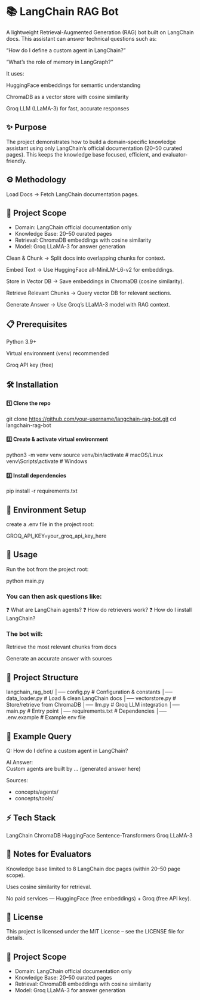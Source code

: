 # 📚 LangChain RAG Bot

A lightweight Retrieval-Augmented Generation (RAG) bot built on LangChain docs.
This assistant can answer technical questions such as:

“How do I define a custom agent in LangChain?”

“What’s the role of memory in LangGraph?”

It uses:

HuggingFace embeddings for semantic understanding

ChromaDB as a vector store with cosine similarity

Groq LLM (LLaMA-3) for fast, accurate responses

## ✨ Purpose

The project demonstrates how to build a domain-specific knowledge assistant using only LangChain’s official documentation (20–50 curated pages).
This keeps the knowledge base focused, efficient, and evaluator-friendly.

## ⚙️ Methodology

Load Docs → Fetch LangChain documentation pages.

## 📌 Project Scope
- Domain: LangChain official documentation only
- Knowledge Base: 20–50 curated pages
- Retrieval: ChromaDB embeddings with cosine similarity
- Model: Groq LLaMA-3 for answer generation


Clean & Chunk → Split docs into overlapping chunks for context.

Embed Text → Use HuggingFace all-MiniLM-L6-v2 for embeddings.

Store in Vector DB → Save embeddings in ChromaDB (cosine similarity).

Retrieve Relevant Chunks → Query vector DB for relevant sections.

Generate Answer → Use Groq’s LLaMA-3 model with RAG context.

## 📋 Prerequisites

Python 3.9+

Virtual environment (venv) recommended

Groq API key (free)

## 🛠 Installation

#### 1️⃣ Clone the repo

git clone https://github.com/your-username/langchain-rag-bot.git
cd langchain-rag-bot

#### 2️⃣ Create & activate virtual environment

python3 -m venv venv
source venv/bin/activate     # macOS/Linux
venv\Scripts\activate        # Windows

#### 3️⃣ Install dependencies

pip install -r requirements.txt

## 🔑 Environment Setup

create a .env file in the project root:

GROQ_API_KEY=your_groq_api_key_here

## 🚀 Usage
Run the bot from the project root:

python main.py

### You can then ask questions like:
❓ What are LangChain agents?
❓ How do retrievers work?
❓ How do I install LangChain?

### The bot will:

Retrieve the most relevant chunks from docs

Generate an accurate answer with sources


## 🧩 Project Structure

langchain_rag_bot/
│── config.py         # Configuration & constants
│── data_loader.py    # Load & clean LangChain docs
│── vectorstore.py    # Store/retrieve from ChromaDB
│── llm.py            # Groq LLM integration
│── main.py           # Entry point
│── requirements.txt  # Dependencies
│── .env.example      # Example env file

## 📝 Example Query

Q: How do I define a custom agent in LangChain?  

AI Answer:  
Custom agents are built by ... (generated answer here)

Sources:  
- concepts/agents/  
- concepts/tools/  

## ⚡ Tech Stack

LangChain
ChromaDB
HuggingFace Sentence-Transformers
Groq LLaMA-3


## 📌 Notes for Evaluators

Knowledge base limited to 8 LangChain doc pages (within 20–50 page scope).

Uses cosine similarity for retrieval.

No paid services — HuggingFace (free embeddings) + Groq (free API key).

## 📜 License
This project is licensed under the MIT License – see the LICENSE file for details.

## 📌 Project Scope
- Domain: LangChain official documentation only
- Knowledge Base: 20–50 curated pages
- Retrieval: ChromaDB embeddings with cosine similarity
- Model: Groq LLaMA-3 for answer generation



